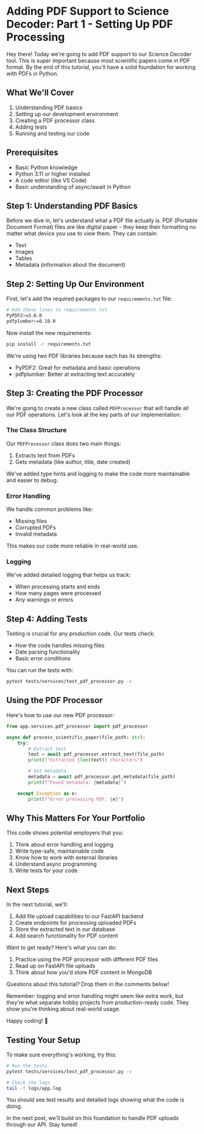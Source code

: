 # Adding PDF Support to Science Decoder: Part 1 - Setting Up PDF Processing

Hey there! Today we're going to add PDF support to our Science Decoder tool. This is super important because most scientific papers come in PDF format. By the end of this tutorial, you'll have a solid foundation for working with PDFs in Python.

## What We'll Cover
1. Understanding PDF basics
2. Setting up our development environment
3. Creating a PDF processor class
4. Adding tests
5. Running and testing our code

## Prerequisites
- Basic Python knowledge
- Python 3.11 or higher installed
- A code editor (like VS Code)
- Basic understanding of async/await in Python

## Step 1: Understanding PDF Basics

Before we dive in, let's understand what a PDF file actually is. PDF (Portable Document Format) files are like digital paper - they keep their formatting no matter what device you use to view them. They can contain:
- Text
- Images
- Tables
- Metadata (information about the document)

## Step 2: Setting Up Our Environment

First, let's add the required packages to our `requirements.txt` file:

```bash
# Add these lines to requirements.txt
PyPDF2>=3.0.0
pdfplumber>=0.10.0
```

Now install the new requirements:

```bash
pip install -r requirements.txt
```

We're using two PDF libraries because each has its strengths:
- PyPDF2: Great for metadata and basic operations
- pdfplumber: Better at extracting text accurately

## Step 3: Creating the PDF Processor

We're going to create a new class called `PDFProcessor` that will handle all our PDF operations. Let's look at the key parts of our implementation:

### The Class Structure

Our `PDFProcessor` class does two main things:
1. Extracts text from PDFs
2. Gets metadata (like author, title, date created)

We've added type hints and logging to make the code more maintainable and easier to debug.

### Error Handling

We handle common problems like:
- Missing files
- Corrupted PDFs
- Invalid metadata

This makes our code more reliable in real-world use.

### Logging

We've added detailed logging that helps us track:
- When processing starts and ends
- How many pages were processed
- Any warnings or errors

## Step 4: Adding Tests

Testing is crucial for any production code. Our tests check:
- How the code handles missing files
- Date parsing functionality
- Basic error conditions

You can run the tests with:

```bash
pytest tests/services/test_pdf_processor.py -v
```

## Using the PDF Processor

Here's how to use our new PDF processor:

```python
from app.services.pdf_processor import pdf_processor

async def process_scientific_paper(file_path: str):
    try:
        # Extract text
        text = await pdf_processor.extract_text(file_path)
        print(f"Extracted {len(text)} characters")

        # Get metadata
        metadata = await pdf_processor.get_metadata(file_path)
        print(f"Found metadata: {metadata}")

    except Exception as e:
        print(f"Error processing PDF: {e}")
```

## Why This Matters For Your Portfolio

This code shows potential employers that you:
1. Think about error handling and logging
2. Write type-safe, maintainable code
3. Know how to work with external libraries
4. Understand async programming
5. Write tests for your code

## Next Steps

In the next tutorial, we'll:
1. Add file upload capabilities to our FastAPI backend
2. Create endpoints for processing uploaded PDFs
3. Store the extracted text in our database
4. Add search functionality for PDF content

Want to get ready? Here's what you can do:
1. Practice using the PDF processor with different PDF files
2. Read up on FastAPI file uploads
3. Think about how you'd store PDF content in MongoDB

Questions about this tutorial? Drop them in the comments below!

Remember: logging and error handling might seem like extra work, but they're what separate hobby projects from production-ready code. They show you're thinking about real-world usage.

Happy coding! 🚀

## Testing Your Setup

To make sure everything's working, try this:

```bash
# Run the tests
pytest tests/services/test_pdf_processor.py -v

# Check the logs
tail -f logs/app.log
```

You should see test results and detailed logs showing what the code is doing.

In the next post, we'll build on this foundation to handle PDF uploads through our API. Stay tuned!